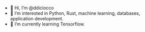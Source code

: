 - 👋 Hi, I’m @ddiciocco
- 👀 I’m interested in Python, Rust, machine learning, databases, application development.
- 🌱 I’m currently learning Tensorflow.


<!---
ddiciocco/ddiciocco is a ✨ special ✨ repository because its `README.md` (this file) appears on your GitHub profile.
You can click the Preview link to take a look at your changes.
--->
